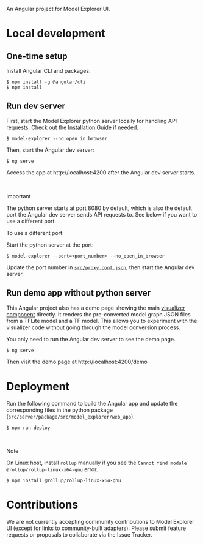 An Angular project for Model Explorer UI.

# Local development

## One-time setup

Install Angular CLI and packages:

```
$ npm install -g @angular/cli
$ npm install
```

## Run dev server

First, start the Model Explorer python server locally for handling API requests.
Check out the [Installation Guide](https://github.com/google-ai-edge/model-explorer/wiki/1.-Installation)
if needed.

```
$ model-explorer --no_open_in_browser
```

Then, start the Angular dev server:

```
$ ng serve
```

Access the app at http://localhost:4200 after the Angular dev server starts.

<br>

> [!IMPORTANT]
> The python server starts at port 8080 by default, which is also the default
> port the Angular dev server sends API requests to. See below if you want to
> use a different port.

To use a different port:

Start the python server at the port:

```
$ model-explorer --port=<port_number> --no_open_in_browser
```

Update the port number in [`src/proxy.conf.json`](https://github.com/google-ai-edge/model-explorer/blob/main/src/ui/src/proxy.conf.json),
then start the Angular dev server.

## Run demo app without python server

This Angular project also has a demo page showing the main
[visualizer component](https://github.com/google-ai-edge/model-explorer/tree/main/src/ui/src/components/visualizer) directly. It renders the pre-converted model graph JSON files from
a TFLite model and a TF model. This allows you to experiment with the visualizer
code without going through the model conversion process.

You only need to run the Angular dev server to see the demo page.


```
$ ng serve
```

Then visit the demo page at http://localhost:4200/demo

# Deployment

Run the following command to build the Angular app and update the corresponding
files in the python package (`src/server/package/src/model_explorer/web_app`).

```
$ npm run deploy
```

<br>

> [!NOTE]
> On Linux host, install `rollup` manually if you see the
> `Cannot find module @rollup/rollup-linux-x64-gnu` error.
>
> `$ npm install @rollup/rollup-linux-x64-gnu`

# Contributions

We are not currently accepting community contributions to Model Explorer UI
(except for links to community-built adapters). Please submit feature requests
or proposals to collaborate via the Issue Tracker.
